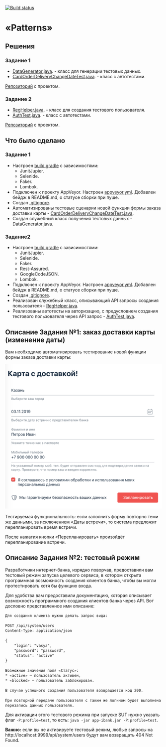 [![Build status](https://ci.appveyor.com/api/projects/status/5250f2101uwt866p?svg=true)](https://ci.appveyor.com/project/Nephedov/cardorderdeliverychangedate)

# «Patterns»

## Решения
### Задание 1
 * <a href="https://github.com/Nephedov/6.1.Automated-Testing/blob/main/src/test/java/ru/netology/DataGenerator.java">DataGenerator.java</a>. - класс для генерации тестовых данных.
 * <a href="https://github.com/Nephedov/6.1.Automated-Testing/blob/main/src/test/java/ru/netology/CardOrderDeliveryChangeDateTest.java">CardOrderDeliveryChangeDateTest.java</a>. - класс с автотестами.

<a href="https://github.com/Nephedov/6.1.Automated-Testing">Репозиторий</a> с проектом.
### Задание 2
 * <a href="https://github.com/Nephedov/6.2.Automated-Testing/blob/main/src/test/java/ru/netology/RegHelper.java">RegHelper.java</a>. - класс для создания тестового пользователя.
 * <a href="https://github.com/Nephedov/6.2.Automated-Testing/blob/main/src/test/java/ru/netology/AuthTest.java">AuthTest.java</a>. - класс с автотестами.

<a href="https://github.com/Nephedov/6.2.Automated-Testing">Репозиторий</a> с проектом.
## Что было сделано
### Задание 1
* Настроен <a href="https://github.com/Nephedov/6.1.Automated-Testing/blob/main/build.gradle">build.gradle</a> с зависимостями:
	* JunitJupier.
	* Selenide.
	* Faker.
	* Lombok.
* Подключен к проекту AppVeyor. Настроен <a href="https://github.com/Nephedov/6.1.Automated-Testing/blob/main/.appveyor.yml">appveyor.yml</a>. Добавлен бейдж в README.md, о статусе сборки при пуше.
* Создан <a href="https://github.com/Nephedov/6.1.Automated-Testing/blob/main/.gitignore">.gitignore</a>.
* Автоматизированы тестовые сценарии новой функции формы заказа доставки карты - <a href="https://github.com/Nephedov/6.1.Automated-Testing/blob/main/src/test/java/ru/netology/CardOrderDeliveryChangeDateTest.java">CardOrderDeliveryChangeDateTest.java</a>.
* Создан служебный класс получения тестовых данных - <a href="https://github.com/Nephedov/6.1.Automated-Testing/blob/main/src/test/java/ru/netology/DataGenerator.java">DataGenerator.java</a>.
### Задание2
* Настроен <a href="https://github.com/Nephedov/6.2.Automated-Testing/blob/main/build.gradle">build.gradle</a> с зависимостями:
	* JunitJupier.
	* Selenide.
	* Faker.
	* Rest-Assured.
	* GoogleCodeJSON.
	* Lombok.
* Подключен к проекту AppVeyor. Настроен <a href="https://github.com/Nephedov/6.2.Automated-Testing/blob/main/.appveyor.yml">appveyor.yml</a>. Добавлен бейдж в README.md, о статусе сборки при пуше.
* Создан <a href="https://github.com/Nephedov/6.2.Automated-Testing/blob/main/.gitignore">.gitignore</a>.
* Реализован служебный класс, описывающий API запросы создания пользователя - <a href="https://github.com/Nephedov/6.2.Automated-Testing/blob/main/src/test/java/ru/netology/RegHelper.java">RegHelper.java</a>.
* Реализованы автотесты на авторизацию, с предусловием создания тестового пользователя через API запрос - <a href="https://github.com/Nephedov/6.2.Automated-Testing/blob/main/src/test/java/ru/netology/AuthTest.java">AuthTest.java</a>.

## Описание Задания №1: заказ доставки карты (изменение даты)

Вам необходимо автоматизировать тестирование новой функции формы заказа доставки карты:

![](pic/order.png)

Тестируемая функциональность: если заполнить форму повторно теми же данными, за исключением «Даты встречи», то система предложит перепланировать время встречи.

После нажатия кнопки «Перепланировать» произойдёт перепланирование встречи.

## Описание Задания №2: тестовый режим

Разработчики интернет-банка, изрядно поворчав, предоставили вам тестовый режим запуска целевого сервиса, в котором открыта программная возможность создания клиентов банка, чтобы вы могли протестировать хотя бы функцию входа.

Для удобства вам предоставили документацию, которая описывает возможность программного создания клиентов банка через API. Вот дословно представленное ими описание:
```
Для создания клиента нужно делать запрос вида:

POST /api/system/users
Content-Type: application/json

{
    "login": "vasya",
    "password": "password",
    "status": "active" 
}

Возможные значения поля «Статус»:
* «active» — пользователь активен,
* «blocked» — пользователь заблокирован.

В случае успешного создания пользователя возвращается код 200.

При повторной передаче пользователя с таким же логином будет выполнена перезапись данных пользователя.
```


Для активации этого тестового режима при запуске SUT нужно указать флаг `-P:profile=test`, то есть:
`java -jar app-ibank.jar -P:profile=test`.

**Важно:** если вы не активируете тестовый режим, любые запросы на http://localhost:9999/api/system/users будут вам возвращать 404 Not Found. 
